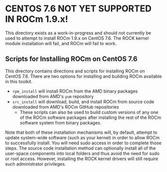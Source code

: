 # CENTOS 7.6 NOT YET SUPPORTED IN ROCm 1.9.x!

This directory exists as a work-in-progress and should not currently be used to attempt to install ROCm 1.9.x on CentOS 7.6.
The ROCK kernel module installation will fail, and ROCm will fail to work.

## Scripts for Installing ROCm on CentOS 7.6

This directory contains directions and scripts for installing ROCm on CentOS 7.6. There are two options for installing and building ROCm available in this toolkit.

- `rpm_install` will install ROCm from the AMD binary packages downloaded from AMD's `yum` repository
- `src_install` will download, build, and install ROCm from source code downloaded from AMD's ROCm GitHub repositories
    - These scripts can also be used to build custom versions of any one of the ROCm software packages after installing the rest of the ROCm software system from binary packages.

Note that both of these installation mechanisms will, by default, attempt to update system-wide software (such as your kernel) in order to allow ROCm to successfully install. You will need sudo access in order to complete those steps. The source code installation method can optionally install all of the user-space components into local folders and thus avoid the need for sudo or root access. However, installing the ROCK kernel drivers will still require such administrator privileges.
